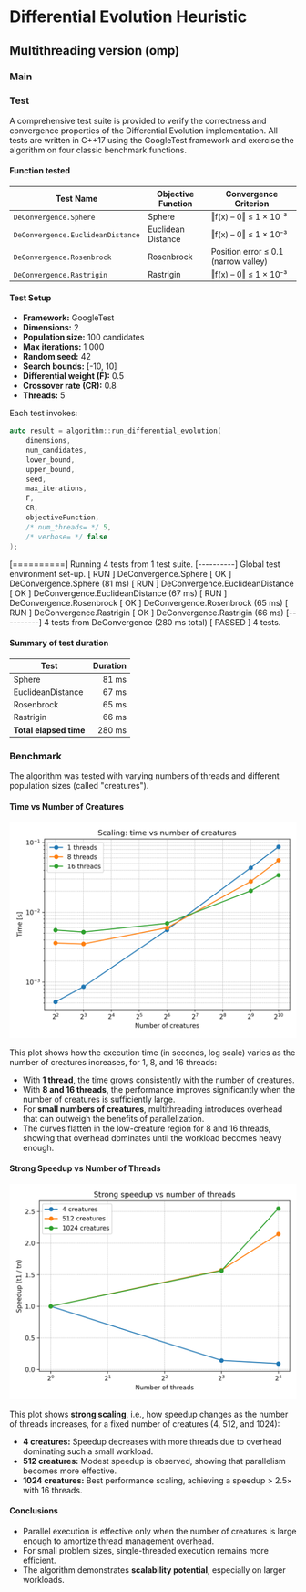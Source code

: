 #  Differential Evolution Heuristic

## Multithreading version (omp)
### Main

### Test

A comprehensive test suite is provided to verify the correctness and convergence properties of the Differential Evolution implementation. All tests are written in C++17 using the GoogleTest framework and exercise the algorithm on four classic benchmark functions.

#### Function tested 
| Test Name                         | Objective Function | Convergence Criterion                |
| --------------------------------- | ------------------ | ------------------------------------ |
| `DeConvergence.Sphere`            | Sphere             | ‖f(x) – 0‖ ≤ 1 × 10⁻³                |
| `DeConvergence.EuclideanDistance` | Euclidean Distance | ‖f(x) – 0‖ ≤ 1 × 10⁻³                |
| `DeConvergence.Rosenbrock`        | Rosenbrock         | Position error ≤ 0.1 (narrow valley) |
| `DeConvergence.Rastrigin`         | Rastrigin          | ‖f(x) – 0‖ ≤ 1 × 10⁻³                |


#### Test Setup

- **Framework:** GoogleTest  
- **Dimensions:** 2  
- **Population size:** 100 candidates  
- **Max iterations:** 1 000  
- **Random seed:** 42  
- **Search bounds:** \[-10, 10\]  
- **Differential weight (F):** 0.5  
- **Crossover rate (CR):** 0.8  
- **Threads:** 5  

Each test invokes:
```cpp
auto result = algorithm::run_differential_evolution(
    dimensions,
    num_candidates,
    lower_bound,
    upper_bound,
    seed,
    max_iterations,
    F,
    CR,
    objectiveFunction,
    /* num_threads= */ 5,
    /* verbose= */ false
);
```

[==========] Running 4 tests from 1 test suite.
[----------] Global test environment set-up.
[ RUN      ] DeConvergence.Sphere
[       OK ] DeConvergence.Sphere (81 ms)
[ RUN      ] DeConvergence.EuclideanDistance
[       OK ] DeConvergence.EuclideanDistance (67 ms)
[ RUN      ] DeConvergence.Rosenbrock
[       OK ] DeConvergence.Rosenbrock (65 ms)
[ RUN      ] DeConvergence.Rastrigin
[       OK ] DeConvergence.Rastrigin (66 ms)
[----------] 4 tests from DeConvergence (280 ms total)
[  PASSED  ] 4 tests.

#### Summary of test duration
| Test                   | Duration |
| ---------------------- | -------: |
| Sphere                 |    81 ms |
| EuclideanDistance      |    67 ms |
| Rosenbrock             |    65 ms |
| Rastrigin              |    66 ms |
| **Total elapsed time** |   280 ms |


###  Benchmark
The algorithm was tested with varying numbers of threads and different population sizes (called "creatures").

####  Time vs Number of Creatures

![](benchResult/figures/time_vs_creatures.png)

This plot shows how the execution time (in seconds, log scale) varies as the number of creatures increases, for 1, 8, and 16 threads:

- With **1 thread**, the time grows consistently with the number of creatures.
- With **8 and 16 threads**, the performance improves significantly when the number of creatures is sufficiently large.
- For **small numbers of creatures**, multithreading introduces overhead that can outweigh the benefits of parallelization.
- The curves flatten in the low-creature region for 8 and 16 threads, showing that overhead dominates until the workload becomes heavy enough.

####  Strong Speedup vs Number of Threads

![](benchResult/figures/speedup_vs_threads.png)

This plot shows **strong scaling**, i.e., how speedup changes as the number of threads increases, for a fixed number of creatures (4, 512, and 1024):

- **4 creatures:** Speedup decreases with more threads due to overhead dominating such a small workload.
- **512 creatures:** Modest speedup is observed, showing that parallelism becomes more effective.
- **1024 creatures:** Best performance scaling, achieving a speedup > 2.5× with 16 threads.

####  Conclusions

- Parallel execution is effective only when the number of creatures is large enough to amortize thread management overhead.
- For small problem sizes, single-threaded execution remains more efficient.
- The algorithm demonstrates **scalability potential**, especially on larger workloads.


